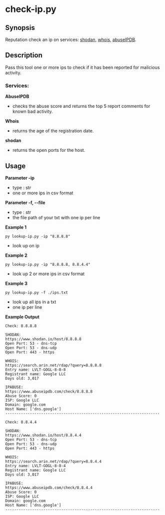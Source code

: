 # check-ip.py

## Synopsis
Reputation check an ip on services: [shodan](https://www.shodan.io/), [whois](https://www.arin.net/), [abuseIPDB](https://www.abuseipdb.com/).

## Description
Pass this tool one or more ips to check if it has been reported for malicious activity.

### Services:
**AbuseIPDB**
- checks the abuse score and returns the top 5 report comments for known bad activity.

**Whois**
- returns the age of the registration date.

**shodan**
- returns the open ports for the host.

## Usage
**Parameter -ip**
- type : str
- one or more ips in csv format

**Parameter -f, --file**
- type : str
- the file path of your txt with one ip per line

**Example 1**

`py lookup-ip.py -ip "8.8.8.8"`

- look up on ip

**Example 2**

`py lookup-ip.py -ip "8.8.8.8, 8.8.4.4"`

- look up 2 or more ips in csv format

**Example 3**

`py lookup-ip.py -f ./ips.txt`

- look up all ips in a txt
- one ip per line

**Example Output**
```
Check: 8.8.8.8

SHODAN:
https://www.shodan.io/host/8.8.8.8
Open Port: 53 - dns-tcp
Open Port: 53 - dns-udp
Open Port: 443 - https

WHOIS:
https://search.arin.net/rdap/?query=8.8.8.8
Entry name: LVLT-GOGL-8-8-8
Registrant name: Google LLC
Days old: 3,017

IPABUSE:
https://www.abuseipdb.com/check/8.8.8.8
Abuse Score: 0
ISP: Google LLC
Domain: google.com
Host Name: ['dns.google']
---------------------------------------------------------------------

Check: 8.8.4.4

SHODAN:
https://www.shodan.io/host/8.8.4.4
Open Port: 53 - dns-tcp
Open Port: 53 - dns-udp
Open Port: 443 - https

WHOIS:
https://search.arin.net/rdap/?query=8.8.4.4
Entry name: LVLT-GOGL-8-8-4
Registrant name: Google LLC
Days old: 3,017

IPABUSE:
https://www.abuseipdb.com/check/8.8.4.4
Abuse Score: 0
ISP: Google LLC
Domain: google.com
Host Name: ['dns.google']
---------------------------------------------------------------------
```
